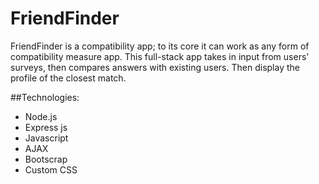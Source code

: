 # FriendFinder

FriendFinder is a compatibility app; to its core it can work as any form of compatibility measure app. This full-stack app takes in input from users' surveys, then compares answers with existing users. Then display the profile of the closest match.

##Technologies:
* Node.js
* Express js
* Javascript
* AJAX
* Bootscrap
* Custom CSS
